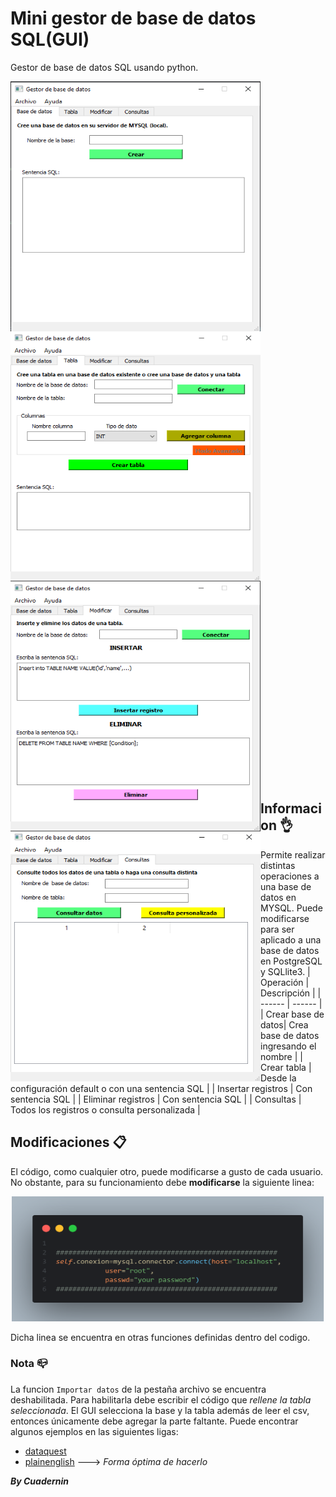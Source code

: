 # Mini gestor de base de datos SQL(GUI)
Gestor de base de datos SQL usando python.

<img align="left" src="https://github.com/Cuadernin/MiniGestorSQL/blob/master/images/imagen1.png" height="400" width="400"> <img align="left" src="https://github.com/Cuadernin/MiniGestorSQL/blob/master/images/imagen2.png" height="400" width="400"> 
<img align="left" src="https://github.com/Cuadernin/MiniGestorSQL/blob/master/images/imagen3.png" height="400" width="400"> <img align="left" src="https://github.com/Cuadernin/MiniGestorSQL/blob/master/images/imagen4.png" height="400" width="400">
<br/><br/><br/><br/><br/><br/><br/><br/><br/><br/><br/><br/><br/><br/><br/><br/><br/><br/><br/><br/><br/><br/><br/><br/><br/><br/><br/><br/><br/><br/><br/><br/><br/>
<br/><br/><br/><br/><br/><br/><br/><br/><br/><br/><br/><br/><br/><br/><br/><br/><br/><br/><br/><br/><br/><br/><br/><br/><br/><br/><br/><br/><br/><br/><br/><br/><br/>

## Informacion 👌
  Permite realizar distintas operaciones a una base de datos en MYSQL. Puede modificarse para ser aplicado a una base de datos en PostgreSQL y SQLlite3.
  | Operación | Descripción |
| ------ | ------ |
| Crear base de datos| Crea base de datos ingresando el nombre |
| Crear tabla | Desde la configuración default o con una sentencia SQL |
| Insertar registros  | Con sentencia SQL |
| Eliminar registros | Con sentencia SQL |
| Consultas | Todos los registros o consulta personalizada |

## Modificaciones 📋
 El código, como cualquier otro, puede modificarse a gusto de cada usuario. No obstante, para su funcionamiento debe **modificarse** la siguiente linea:
 <p align="center">
 <img src="https://github.com/Cuadernin/MiniGestorSQL/blob/master/images/codigo.png" height="200" width="500">
 </p>
 
 Dicha linea se encuentra en otras funciones definidas dentro del  codigo.
 
 
 ### Nota 📪
 La funcion `Importar datos` de la pestaña archivo se encuentra deshabilitada. Para habilitarla debe escribir el código que _rellene la tabla seleccionada_. El GUI selecciona la base y la tabla además de leer el csv, entonces únicamente debe agregar la parte faltante. Puede encontrar algunos ejemplos en las siguientes ligas:
  -  [dataquest](https://www.dataquest.io/blog/loading-data-into-postgres/)
  -  [plainenglish](https://py.plainenglish.io/how-to-import-a-csv-file-into-a-mysql-database-using-python-script-791b051c5c33) ---> *Forma óptima de hacerlo*
 
 
 ***By Cuadernin***
 
 
 
 

